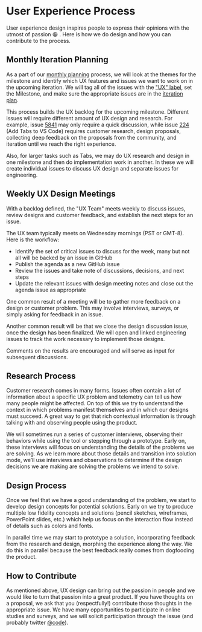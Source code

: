 # User Experience Process

User experience design inspires people to express their opinions with the utmost
of passion 😀 . Here is how we do design and how you can contribute to the
process.

## Monthly Iteration Planning

As a part of our [monthly planning](Development-Process.md) process, we will
look at the themes for the milestone and identify which UX features and issues
we want to work on in the upcoming iteration. We will tag all of the issues with
the ["UX" label](https://github.com/Microsoft/vscode/issues?q=is%3Aopen+is%3Aissue+label%3Aux),
set the Milestone, and make sure the appropriate issues are in
the [iteration plan](Iteration-Plans.md).

This process builds the UX backlog for the upcoming milestone. Different issues
will require different amount of UX design and research. For example, issue
[5841](https://github.com/Microsoft/vscode/issues/5841) may only require a quick
discussion, while issue [224](https://github.com/Microsoft/vscode/issues/224)
(Add Tabs to VS Code) requires customer research, design proposals, collecting
deep feedback on the proposals from the community, and iteration until we reach
the right experience.

Also, for larger tasks such as Tabs, we may do UX research and design in one
milestone and then do implementation work in another. In these we will create
individual issues to discuss UX design and separate issues for engineering.

## Weekly UX Design Meetings

With a backlog defined, the "UX Team" meets weekly to discuss issues, review
designs and customer feedback, and establish the next steps for an issue.

The UX team typically meets on Wednesday mornings (PST or GMT-8). Here is the
workflow:

-   Identify the set of critical issues to discuss for the week, many but not
    all will be backed by an issue in GitHub
-   Publish the agenda as a new GitHub issue
-   Review the issues and take note of discussions, decisions, and next steps
-   Update the relevant issues with design meeting notes and close out the
    agenda issue as appropriate

One common result of a meeting will be to gather more feedback on a design or
customer problem. This may involve interviews, surveys, or simply asking for
feedback in an issue.

Another common result will be that we close the design discussion issue, once
the design has been finalized. We will open and linked engineering issues to
track the work necessary to implement those designs.

Comments on the results are encouraged and will serve as input for subsequent
discussions.

## Research Process

Customer research comes in many forms. Issues often contain a lot of information
about a specific UX problem and telemetry can tell us how many people might be
affected. On top of this we try to understand the context in which problems
manifest themselves and in which our designs must succeed. A great way to get
that rich contextual information is through talking with and observing people
using the product.

We will sometimes run a series of customer interviews, observing their behaviors
while using the tool or stepping through a prototype. Early on, these interviews
will focus on understanding the details of the problems we are solving. As we
learn more about those details and transition into solution mode, we’ll use
interviews and observations to determine if the design decisions we are making
are solving the problems we intend to solve.

## Design Process

Once we feel that we have a good understanding of the problem, we start to
develop design concepts for potential solutions. Early on we try to produce
multiple low fidelity concepts and solutions (pencil sketches, wireframes,
PowerPoint slides, etc.) which help us focus on the interaction flow instead of
details such as colors and fonts.

In parallel time we may start to prototype a solution, incorporating feedback
from the research and design, morphing the experience along the way. We do this
in parallel because the best feedback really comes from dogfooding the product.

## How to Contribute

As mentioned above, UX design can bring out the passion in people and we would
like to turn that passion into a great product. If you have thoughts on a
proposal, we ask that you (respectfully!) contribute those thoughts in the
appropriate issue. We have many opportunities to participate in online studies
and surveys, and we will solicit participation through the issue (and probably
twitter [@code](https://www.twitter.com/code)).
